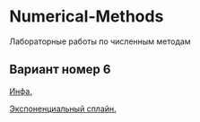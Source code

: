 # Numerical-Methods
Лабораторные работы по численным методам

## Вариант номер 6
[Инфа.](https://mainfo.ru/)

[Экспоненциальный сплайн.](http://quantlabs.net/academy/download/free_quant_instituitional_books_/[Computing,%20Spath]%20Exponential%20Spline%20Interpolation.pdf)
